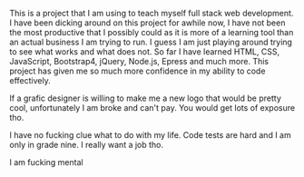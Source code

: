 This is a project that I am using to teach myself full stack web development. I have been dicking around on this project for awhile now, I have not been the most productive that I possibly could as it is more of a learning tool than an actual business I am trying to run. I guess I am just playing around trying to see what works and what does not. So far I have learned HTML, CSS, JavaScript, Bootstrap4, jQuery, Node.js, Epress and much more. This project has given me so much more confidence in my ability to code effectively.

If a grafic designer is willing to make me a new logo that would be pretty cool, unfortunately I am broke and can't pay.
You would get lots of exposure tho.

I have no fucking clue what to do with my life. Code tests are hard and I am only in grade nine. I really want a job tho.

I am fucking mental
